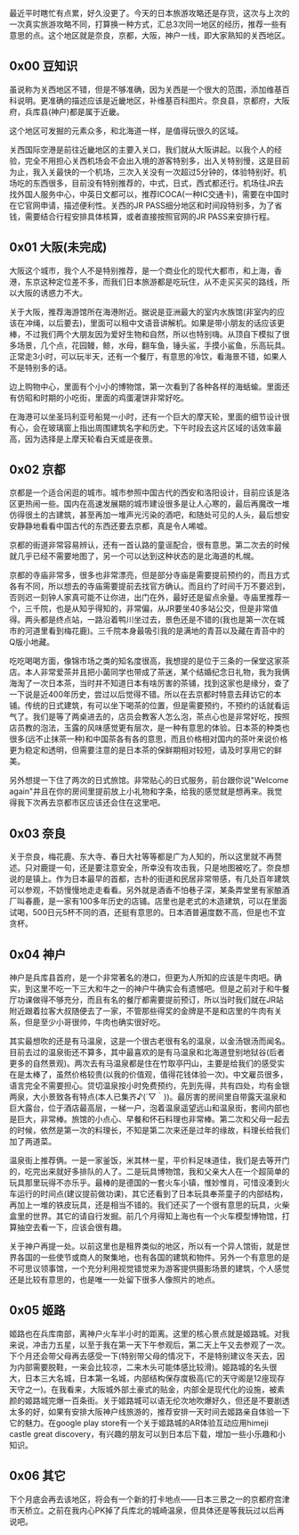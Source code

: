 
最近平时瞎忙有点累，好久没更了。今天的日本旅游攻略还是存货，这次与上次的一次真实旅游攻略不同，打算换一种方式，汇总3次同一地区的经历，推荐一些有意思的点。这个地区就是奈良，京都，大阪，神户一线，即大家熟知的关西地区。

## 0x00 豆知识

虽说称为关西地区不错，但是不够准确，因为关西是一个很大的范围，添加维基百科说明。更准确的描述应该是近畿地区，补维基百科图片。奈良县，京都府，大阪府，兵库县(神户)都是属于近畿。

这个地区可发掘的元素众多，和北海道一样，是值得玩很久的区域。

关西国际空港是前往近畿地区的主要入关口，我们就从大阪讲起。以我个人的经验，完全不用担心关西机场会不会出入境的游客特别多，出入关特别慢，这是目前为止，我入关最快的一个机场，三次入关没有一次超过5分钟的，体验特别好。机场吃的东西很多，目前没有特别推荐的，中式，日式，西式都还行。机场往JR去找外国人服务中心，中英日文都可以，推荐ICOCA(一种IC交通卡)，需要在中国时在它官网申请，描述便利性。关西的JR PASS细分地区和时间段特别多，为了省钱，需要结合行程安排具体核算，或者直接按照官网的JR PASS来安排行程。

## 0x01 大阪(未完成)

大阪这个城市，我个人不是特别推荐，是一个商业化的现代大都市，和上海，香港，东京这种定位差不多，而我们日本旅游都是吃玩住，从不走买买买的路线，所以大阪的诱惑力不大。

关于大阪，推荐海游馆所在海港附近。据说是亚洲最大的室内水族馆(非室内的应该在冲绳，以后要去)，里面可以租中文语音讲解机。如果是带小朋友的话应该更棒，不过我们两个大朋友因为爱好生物和自然，所以也特别嗨。从顶自下模拟了很多场景，几个点，花园鳗，鲸，水母，翻车鱼，锤头鲨，手摸小鲨鱼，乐高玩具。正常走3小时，可以玩半天，还有一个餐厅，有意思的冷饮，看海景不错，如果人不是特别多的话。

边上购物中心，里面有个小小的博物馆，第一次看到了各种各样的海蛞蝓。里面还有仿昭和时期的小吃街，里面的鸡蛋灌饼非常好吃。

在海港可以坐圣玛利亚号船晃一小时，还有一个巨大的摩天轮，里面的细节设计很有心，会在玻璃窗上指出周围建筑名字和历史。下午时段去这片区域的话效率最高，因为选择是上摩天轮看白天或是夜景。

## 0x02 京都

京都是一个适合闲逛的城市。城市参照中国古代的西安和洛阳设计，目前应该是洛区更热闹一些。国内在高速发展期的城市建设很多是让人心寒的，最后再魔改一堆仿得很土的古建筑，甚至再加一堆声光污染的酒吧，和随处可见的人头，最后想安安静静地看看中国古代的东西还要去京都，真是令人唏嘘。

京都的街道非常容易辨认，还有一首认路的童谣配合，很有意思。第二次去的时候就几乎已经不需要地图了，另一个可以达到这种状态的是北海道的札幌。

京都的寺庙非常多，很多也非常漂亮，但是部分寺庙是需要提前预约的，而且方式各有不同，所以想去的寺庙需要提前去找官方确认。而且约了时间千万不要迟到，否则迟一刻钟人家真可能不让你进，出门在外，最好还是留点余量。寺庙里推荐一个，三千院，也是从知乎得知的，非常偏，从JR要坐40多站公交，但是非常值得。两头都是终点站，一路沿着鸭川坐过去，景色还是不错的(我也是第一次在城市的河道里看到梅花鹿)。三千院本身最吸引我的是满地的青苔以及藏在青苔中的Q版小地藏。

吃吃喝喝方面，像锦市场之类的知名度很高，我想提的是位于三条的一保堂这家茶店。本人非常爱茶并且把小菌同学也带成了茶迷，某个结婚纪念日礼物，我为我俩海淘了一次日本茶，当时并不知道日本有啥厉害的茶铺，找到这家也是缘分，查了一下说是近400年历史，尝过以后觉得不错。所以在去京都时特意去拜访它的本铺。传统的日式建筑，有可以坐下喝茶的位置，但是需要预约，不预约的话就看运气了。我们是等了两桌进去的，店员会教客人怎么泡，茶点心也是非常好吃，按照店员教的泡法，玉露的风味感觉更有层次，是一种有意思的体验。日本茶的种类也很多(远不止抹茶一种)和中国茶各有各的意思，而且价格相对国内的茶叶来说价格更为稳定和透明，但需要注意的是日本茶的保鲜期相对较短，请及时享用它的鲜美。

另外想提一下住了两次的日式旅馆。非常贴心的日式服务，前台跟你说"Welcome again"并且在你的房间里提前放上小礼物和字条，给我的感觉就是想再来。我觉得我下次再去京都市区应该还会住在这里吧。

## 0x03 奈良

关于奈良，梅花鹿、东大寺、春日大社等等都是广为人知的，所以这里就不再赘述。只对鹿提一句，还是要注意安全，所幸没有攻击我，只是地图被吃了。奈良想说的是镇上。作为日本最早的首都，古朴的街道和民居非常带感，有几处百年建筑可以参观，不妨慢慢地走走看看。另外就是酒香不怕巷子深，某条弄堂里有家酿酒厂叫春鹿，是一家有100多年历史的店铺。店里也是老式的木造建筑，可以在里面试喝，500日元5杯不同的酒，还挺有意思的。日本酒普遍度数不高，但是也不宜贪杯。

## 0x04 神户

神户是兵库县首府，是一个非常著名的港口，但更为人所知的应该是牛肉吧。确实，到这里不吃一下三大和牛之一的神户牛确实会有遗憾吧。但是之前对于和牛餐厅功课做得不够充分，而且有名的餐厅都需要提前预订，所以当时我们就在JR站附近跟着拉客大叔随便去了一家，不管那些得奖的金牌是不是和店里的牛肉有关系，但是至少小哥很帅，牛肉也确实很好吃。

其实最想吹的还是有马温泉，这是一个很古老很有名的温泉，以金汤银汤而闻名。目前去过的温泉街还不算多，其中最喜欢的是有马温泉和北海道登别地狱谷(后者更多的自然景观)。两次去有马温泉都是住在竹取亭円山，主要是给我们的感受实在是太棒了，虽然价格较贵(以我的价值观，值得花钱体验一次)。中文雇员很多，语言完全不需要担心。贷切温泉按小时免费预约，先到先得，共有四处，均有金银两泉，大小景致各有特点(本人已集齐♪(´▽｀))。最厉害的房间里自带露天温泉和巨大露台，位于酒店最高层，一梯一户，泡着温泉遥望远山和温泉街，套间内部也是巨大，非常棒。旅馆的小点心、早餐和怀石料理也非常棒。第二次和父母一起去的时候，依然是第一次的料理长，不知是第二次来还是过年的缘故，料理长给我们加了两道菜。

温泉街上推荐俩。一是一家釜饭，米其林一星，平价料足味道佳，我们是去等开门的，吃完出来就好多排队的人了。二是玩具博物馆，我和父亲大人在一个超简单的玩具那里玩得不亦乐乎。最棒的是德国的一套火车小镇，惟妙惟肖，可惜没凑到火车运行的时间点(建议提前做功课)，其它还看到了日本玩具奉茶童子的内部结构，再加上一堆的铁皮玩具，还是相当不错的。我们还买了一个很有意思的玩具，火柴盒里的世界。其它的请自行发掘。前几个月得知上海也有一个火车模型博物馆，打算抽空去看一下，应该会很有趣。

关于神户再提一处。以前这里也是租界类似的地区，所以有一个异人馆街，就是世界各国的一些使节或商人的聚集地，也有各国的建筑和物件。另外一个有意思的是不可思议领事馆，一个充分利用视觉错觉来为游客提供摄影场景的建筑，个人感觉还是比较有意思的，也是唯一一处留下很多人像照片的地点。

## 0x05 姬路

姬路也在兵库南部，离神户火车半小时的距离。这里的核心景点就是姬路城。对我来说，冲击力五星，以至于我在第一天下午参观后，第二天上午又去参观了一次。下个月还会带父母再去感受一下(特别带父母的情况下，不是特别建议冬天去，因为内部需要脱鞋，一来会比较凉，二来木头可能体感比较滑)。姬路城的名头很大，日本三大名城，日本第一名城，内部结构保存度极高(它的天守阁是12座现存天守之一)。在我看来，大阪城外部土豪式的贴金，内部全是现代化的设施，被素颜的姬路城完爆一百条街。关于姬路城可以语无伦次地吹爆好久，但还是不要剧透太多的好，如果有安排大阪神户线旅游的，推荐安排一天时间去姬路亲自体验一下它的魅力。在google play store有一个关于姬路城的AR体验互动应用himeji castle great discovery，有兴趣的朋友可以到日本后下载，增加一些小乐趣和小知识。

## 0x06 其它

下个月底会再去该地区，将会有一个新的打卡地点——日本三景之一的京都府宫津市天桥立。之前在我内心PK掉了兵库北的城崎温泉，但具体还是等我玩过以后再说吧。